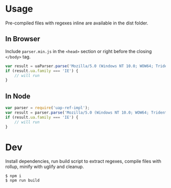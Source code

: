 # Usage

Pre-compiled files with regexes inline are available in the dist folder.

## In Browser

Include ```parser.min.js``` in the ```<head>``` section or right before the closing ```</body>``` tag. 

``` javascript
var result = uaParser.parse('Mozilla/5.0 (Windows NT 10.0; WOW64; Trident/7.0; rv:11.0) like Gecko');
if (result.ua.family === 'IE') {
	// will run
}
```

## In Node

``` javascript
var parser = require('uap-ref-impl');
var result = parser.parse('Mozilla/5.0 (Windows NT 10.0; WOW64; Trident/7.0; rv:11.0) like Gecko');
if (result.ua.family === 'IE') {
	// will run
}
```

# Dev

Install dependencies, run build script to extract regexes, compile files with rollup, minify with uglify and cleanup.

```
$ npm i
$ npm run build
```

